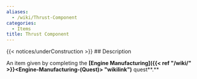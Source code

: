 ```yaml
---
aliases:
  - /wiki/Thrust-Component
categories:
  - Items
title: Thrust Component
---
```


{{< notices/underConstruction >}} ## Description

An item given by completing the **[Engine Manufacturing]({{< ref "/wiki/" >}}<Engine-Manufacturing-(Quest)> "wikilink")** quest**.**
